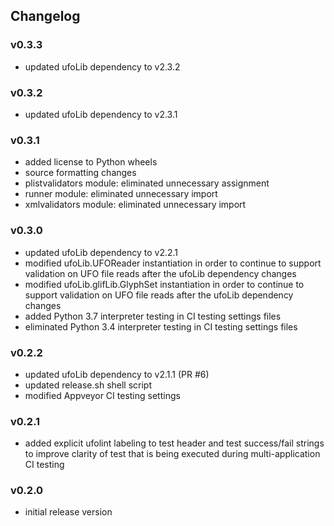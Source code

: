 ## Changelog

### v0.3.3

- updated ufoLib dependency to v2.3.2

### v0.3.2

- updated ufoLib dependency to v2.3.1

### v0.3.1

- added license to Python wheels
- source formatting changes
- plistvalidators module: eliminated unnecessary assignment
- runner module: eliminated unnecessary import
- xmlvalidators module: eliminated unnecessary import

### v0.3.0

- updated ufoLib dependency to v2.2.1
- modified ufoLib.UFOReader instantiation in order to continue to support validation on UFO file reads after the ufoLib dependency changes
- modified ufoLib.glifLib.GlyphSet instantiation in order to continue to support validation on UFO file reads after the ufoLib dependency changes
- added Python 3.7 interpreter testing in CI testing settings files
- eliminated Python 3.4 interpreter testing in CI testing settings files

### v0.2.2

- updated ufoLib dependency to v2.1.1 (PR #6)
- updated release.sh shell script
- modified Appveyor CI testing settings

### v0.2.1

- added explicit ufolint labeling to test header and test success/fail strings to improve clarity of test that is being executed during multi-application CI testing

### v0.2.0

- initial release version


